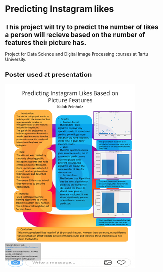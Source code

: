 # Predicting Instagram likes
## This project will try to predict the number of likes a person will recieve based on the number of features their picture has.
Project for Data Science and Digital Image Processing courses at Tartu University.

## Poster used at presentation
<img src="Predicting Instagram.pdf" wdith="600" height="600">
